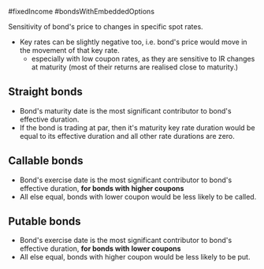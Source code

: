#fixedIncome #bondsWithEmbeddedOptions 

Sensitivity of bond's price to changes in specific spot rates. 

- Key rates can be slightly negative too, i.e. bond's price would move in the movement of that key rate.
	- especially with low coupon rates, as they are sensitive to IR changes at maturity (most of their returns are realised close to maturity.)

## Straight bonds
- Bond's maturity date is the most significant contributor to bond's effective duration. 
- If the bond is trading at par, then it's maturity key rate duration would be equal to its effective duration and all other rate durations are zero.  

## Callable bonds 
- Bond's exercise date is the most significant contributor to bond's effective duration, **for bonds with higher coupons**
- All else equal, bonds with lower coupon would be less likely to be called. 
## Putable bonds 
- Bond's exercise date is the most significant contributor to bond's effective duration, **for bonds with lower coupons**
- All else equal, bonds with higher coupon would be less likely to be put.  